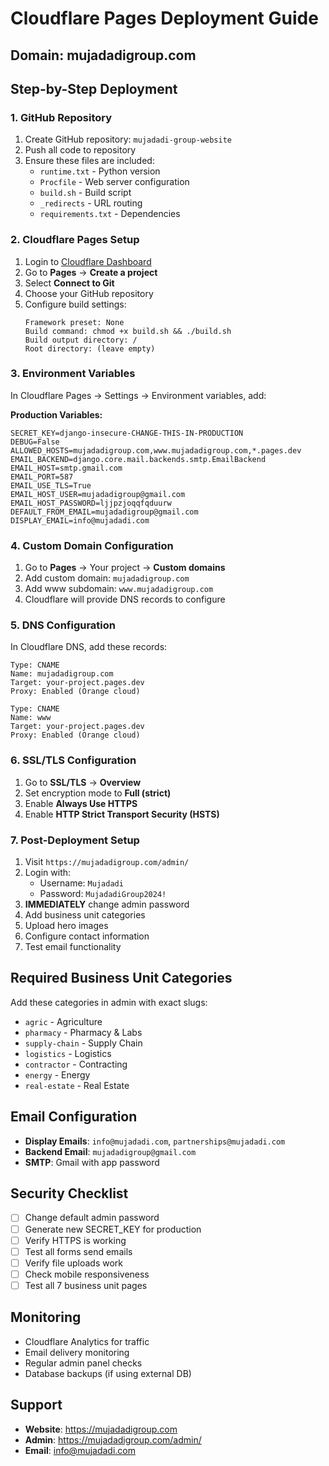 # Cloudflare Pages Deployment Guide

## Domain: mujadadigroup.com

## Step-by-Step Deployment

### 1. GitHub Repository
1. Create GitHub repository: `mujadadi-group-website`
2. Push all code to repository
3. Ensure these files are included:
   - `runtime.txt` - Python version
   - `Procfile` - Web server configuration
   - `build.sh` - Build script
   - `_redirects` - URL routing
   - `requirements.txt` - Dependencies

### 2. Cloudflare Pages Setup
1. Login to [Cloudflare Dashboard](https://dash.cloudflare.com)
2. Go to **Pages** → **Create a project**
3. Select **Connect to Git**
4. Choose your GitHub repository
5. Configure build settings:
   ```
   Framework preset: None
   Build command: chmod +x build.sh && ./build.sh
   Build output directory: /
   Root directory: (leave empty)
   ```

### 3. Environment Variables
In Cloudflare Pages → Settings → Environment variables, add:

**Production Variables:**
```
SECRET_KEY=django-insecure-CHANGE-THIS-IN-PRODUCTION
DEBUG=False
ALLOWED_HOSTS=mujadadigroup.com,www.mujadadigroup.com,*.pages.dev
EMAIL_BACKEND=django.core.mail.backends.smtp.EmailBackend
EMAIL_HOST=smtp.gmail.com
EMAIL_PORT=587
EMAIL_USE_TLS=True
EMAIL_HOST_USER=mujadadigroup@gmail.com
EMAIL_HOST_PASSWORD=ljjpzjoqqfqduurw
DEFAULT_FROM_EMAIL=mujadadigroup@gmail.com
DISPLAY_EMAIL=info@mujadadi.com
```

### 4. Custom Domain Configuration
1. Go to **Pages** → Your project → **Custom domains**
2. Add custom domain: `mujadadigroup.com`
3. Add www subdomain: `www.mujadadigroup.com`
4. Cloudflare will provide DNS records to configure

### 5. DNS Configuration
In Cloudflare DNS, add these records:
```
Type: CNAME
Name: mujadadigroup.com
Target: your-project.pages.dev
Proxy: Enabled (Orange cloud)

Type: CNAME  
Name: www
Target: your-project.pages.dev
Proxy: Enabled (Orange cloud)
```

### 6. SSL/TLS Configuration
1. Go to **SSL/TLS** → **Overview**
2. Set encryption mode to **Full (strict)**
3. Enable **Always Use HTTPS**
4. Enable **HTTP Strict Transport Security (HSTS)**

### 7. Post-Deployment Setup
1. Visit `https://mujadadigroup.com/admin/`
2. Login with:
   - Username: `Mujadadi`
   - Password: `MujadadiGroup2024!`
3. **IMMEDIATELY** change admin password
4. Add business unit categories
5. Upload hero images
6. Configure contact information
7. Test email functionality

## Required Business Unit Categories
Add these categories in admin with exact slugs:
- `agric` - Agriculture
- `pharmacy` - Pharmacy & Labs  
- `supply-chain` - Supply Chain
- `logistics` - Logistics
- `contractor` - Contracting
- `energy` - Energy
- `real-estate` - Real Estate

## Email Configuration
- **Display Emails**: `info@mujadadi.com`, `partnerships@mujadadi.com`
- **Backend Email**: `mujadadigroup@gmail.com`
- **SMTP**: Gmail with app password

## Security Checklist
- [ ] Change default admin password
- [ ] Generate new SECRET_KEY for production
- [ ] Verify HTTPS is working
- [ ] Test all forms send emails
- [ ] Verify file uploads work
- [ ] Check mobile responsiveness
- [ ] Test all 7 business unit pages

## Monitoring
- Cloudflare Analytics for traffic
- Email delivery monitoring
- Regular admin panel checks
- Database backups (if using external DB)

## Support
- **Website**: https://mujadadigroup.com
- **Admin**: https://mujadadigroup.com/admin/
- **Email**: info@mujadadi.com